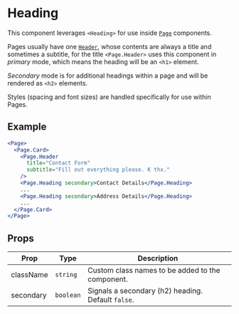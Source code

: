 # Heading

This component leverages `<Heading>` for use inside [`Page`](./Page.md) components.

Pages usually have one [`Header`](./Header.md), whose contents are always a title and sometimes a subtitle, for the title `<Page.Header>` uses this component in _primary_ mode, which means the heading will be an `<h1>` element.

_Secondary_ mode is for additional headings within a page and will be rendered as `<h2>` elements.

Styles (spacing and font sizes) are handled specifically for use within Pages.

## Example

```jsx
<Page>
  <Page.Card>
    <Page.Header
      title="Contact Form"
      subtitle="Fill out everything please. K thx."
    />
    <Page.Heading secondary>Contact Details</Page.Heading>
    ...
    <Page.Heading secondary>Address Details</Page.Heading>
    ...
  </Page.Card>
</Page>
```

## Props

| Prop      | Type      | Description                                        |
| --------- | --------- | -------------------------------------------------- |
| className | `string`  | Custom class names to be added to the component.   |
| secondary | `boolean` | Signals a secondary (h2) heading. Default `false`. |
